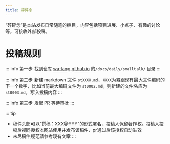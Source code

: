 ```yaml
---
title: 碎碎念
---
```


“碎碎念”是本站发布日常随笔的栏目，内容包括项目进展、小点子、有趣的讨论等，可接收外部投稿。

# 投稿规则

::: info 第一步 
找到仓库 [wa-lang.github.io](https://github.com/wa-lang/wa-lang.github.io) 的`/docs/daily/smalltalk/` 目录
:::

::: info 第二步
新建 markdown 文件 `stXXXX.md`，`XXXX`为紧跟现有最大文件编码的下一个数字，比如当前最大编码文件为 `st0002.md`，则新建的文件名应为`st0003.md`。写入投稿内容
:::

::: info 第三步
发起 PR 等待审批
:::

::: tip
- 稿件头部可以"撰稿：XXX@YYY"的形式署名，投稿人保留著作权。投稿人投稿后视同授权本网站使用并发布该稿件，pr通过后该授权自动生效
- 未尽稿件规范请参考现有文章
:::
